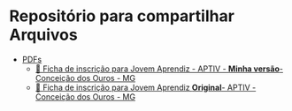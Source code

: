 # Repositório para compartilhar Arquivos

* [PDFs](#funciona)
  * [📝 Ficha de inscrição para Jovem Aprendiz - APTIV - **Minha versão**- Conceição dos Ouros - MG](https://github.com/RickHardBR/arquivos/blob/main/pdf/fichaJovemAprendiz.pdf)
  * [📝 Ficha de inscrição para Jovem Aprendiz **Original**- APTIV - Conceição dos Ouros - MG](https://github.com/RickHardBR/arquivos/blob/main/pdf/fichaJovemAprendizOriginal.pdf)
